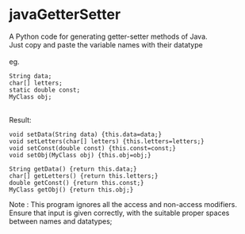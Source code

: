 # javaGetterSetter
A Python code for generating getter-setter methods of Java.
<br>
Just copy and paste the variable names with their datatype 
<br>
<br>
eg.
```
String data;
char[] letters;
static double const;
MyClass obj;
```
<br>
Result:
<br>

```
void setData(String data) {this.data=data;}
void setLetters(char[] letters) {this.letters=letters;}
void setConst(double const) {this.const=const;}
void setObj(MyClass obj) {this.obj=obj;}

String getData() {return this.data;}
char[] getLetters() {return this.letters;}
double getConst() {return this.const;}
MyClass getObj() {return this.obj;}
```

Note : 
This program ignores all the access and non-access modifiers.
<br> Ensure that input is given correctly, with the suitable proper spaces between names and datatypes;
